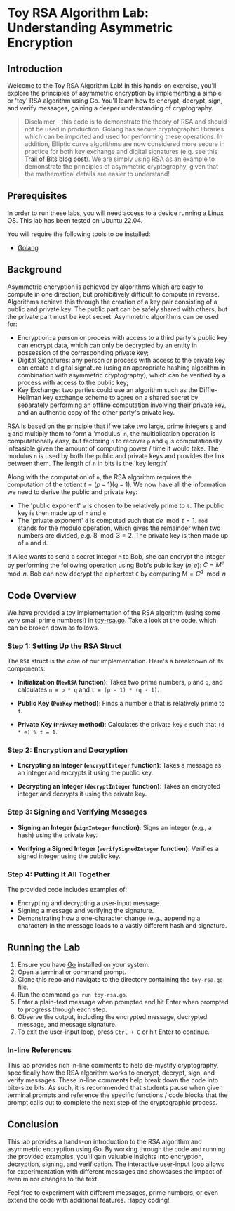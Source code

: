 # Toy RSA Algorithm Lab: Understanding Asymmetric Encryption

## Introduction

Welcome to the Toy RSA Algorithm Lab! In this hands-on exercise, you'll explore the principles of asymmetric encryption by implementing a simple or 'toy' RSA algorithm using Go. You'll learn how to encrypt, decrypt, sign, and verify messages, gaining a deeper understanding of cryptography.

> Disclaimer - this code is to demonstrate the theory of RSA and should not be used in production. Golang has secure cryptographic libraries which can be imported and used for performing these operations. In addition, Elliptic curve algorithms are now considered more secure in practice for both key exchange and digital signatures (e.g. see this [Trail of Bits blog post](https://blog.trailofbits.com/2019/07/08/fuck-rsa/)). We are simply using RSA as an example to demonstrate the principles of asymmetric cryptography, given that the mathematical details are easier to understand!

## Prerequisites

In order to run these labs, you will need access to a device running a Linux OS. This lab has been tested on Ubuntu 22.04.

You will require the following tools to be installed:

- [Golang](https://go.dev/doc/install)

## Background

Asymmetric encryption is achieved by algorithms which are easy to compute in one direction, but prohibitively difficult to compute in reverse. Algorithms achieve this through the creation of a key pair consisting of a public and private key. The public part can be safely shared with others, but the private part must be kept secret. Asymmetric algorithms can be used for:

- Encryption: a person or process with access to a third party's public key can encrypt data, which can only be decrypted by an entity in possession of the corresponding private key;
- Digital Signatures: any person or process with access to the private key can create a digital signature (using an appropriate hashing algorithm in combination with asymmetric cryptography), which can be verified by a process with access to the public key;
- Key Exchange: two parties could use an algorithm such as the Diffie-Hellman key exchange scheme to agree on a shared secret by separately performing an offline computation involving their private key, and an authentic copy of the other party's private key.

RSA is based on the principle that if we take two large, prime integers `p` and `q` and multiply them to form a 'modulus' `n`, the multiplication operation is computationally easy, but factoring `n` to recover `p` and `q` is computationally infeasible given the amount of computing power / time it would take. The modulus `n` is used by both the public and private keys and provides the link between them. The length of `n` in bits is the 'key length'.

Along with the computation of `n`, the RSA algorithm requires the computation of the totient $t=(p-1)(q-1)$. We now have all the information we need to derive the public and private key:

- The 'public exponent' `e` is chosen to be relatively prime to `t`. The public key is then made up of `n` and `e`
- The 'private exponent' `d` is computed such that $de \mod t = 1$. `mod` stands for the modulo operation, which gives the remainder when two numbers are divided, e.g. $8 \mod 3 = 2$. The private key is then made up of `n` and `d`.

If Alice wants to send a secret integer `M` to Bob, she can encrypt the integer by performing the following operation using Bob's public key $(n,e)$: $C = M^e \mod n$. Bob can now decrypt the ciphertext `C` by computing $M = C^d \mod n$

## Code Overview

We have provided a toy implementation of the RSA algorithm (using some very small prime numbers!) in [toy-rsa.go](toy-rsa.go). Take a look at the code, which can be broken down as follows.

### Step 1: Setting Up the RSA Struct

The `RSA` struct is the core of our implementation. Here's a breakdown of its components:

- **Initialization (`NewRSA` function)**: Takes two prime numbers, `p` and `q`, and calculates `n = p * q` and `t = (p - 1) * (q - 1)`.

- **Public Key (`PubKey` method)**: Finds a number `e` that is relatively prime to `t`.

- **Private Key (`PrivKey` method)**: Calculates the private key `d` such that `(d * e) % t = 1`.

### Step 2: Encryption and Decryption

- **Encrypting an Integer (`encryptInteger` function)**: Takes a message as an integer and encrypts it using the public key.

- **Decrypting an Integer (`decryptInteger` function)**: Takes an encrypted integer and decrypts it using the private key.

### Step 3: Signing and Verifying Messages

- **Signing an Integer (`signInteger` function)**: Signs an integer (e.g., a hash) using the private key.

- **Verifying a Signed Integer (`verifySignedInteger` function)**: Verifies a signed integer using the public key.

### Step 4: Putting It All Together

The provided code includes examples of:

- Encrypting and decrypting a user-input message.
- Signing a message and verifying the signature.
- Demonstrating how a one-character change (e.g., appending a character) in the message leads to a vastly different hash and signature.

## Running the Lab

1. Ensure you have [Go](https://go.dev/) installed on your system.
2. Open a terminal or command prompt.
3. Clone this repo and navigate to the directory containing the `toy-rsa.go` file.
4. Run the command `go run toy-rsa.go`.
5. Enter a plain-text message when prompted and hit Enter when prompted to progress through each step.
6. Observe the output, including the encrypted message, decrypted message, and message signature.
7. To exit the user-input loop, press `Ctrl + C` or hit Enter to continue.

### In-line References

This lab provides rich in-line comments to help de-mystify cryptography, specifically how the RSA algorithm works to encrypt, decrypt, sign, and verify messages. These in-line comments help break down the code into bite-size bits. As such, it is recommended that students pause when given terminal prompts and reference the specific functions / code blocks that the prompt calls out to complete the next step of the cryptographic process.

## Conclusion

This lab provides a hands-on introduction to the RSA algorithm and asymmetric encryption using Go. By working through the code and running the provided examples, you'll gain valuable insights into encryption, decryption, signing, and verification. The interactive user-input loop allows for experimentation with different messages and showcases the impact of even minor changes to the text.

Feel free to experiment with different messages, prime numbers, or even extend the code with additional features. Happy coding!
